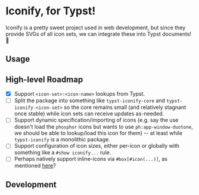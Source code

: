 # Iconify, for Typst!

Iconify is a pretty sweet project used in web development, but since they provide SVGs
of all icon sets, we can integrate these into Typst documents! 🥰

## Usage

## High-level Roadmap

- [x] Support `<icon-set>:<icon-name>` lookups from Typst.
- [ ] Split the package into something like `typst-iconify-core` and `typst-iconify-<icon-set>` so the core remains small (and relatively stagnant once stable) while icon sets can receive updates as-needed.
- [ ] Support dynamic specification/importing of icons (e.g. say the use doesn't load the `phosphor` icons but wants to use `ph:app-window-duotone`, we should be able to lookup/load this icon for them) -- at least while `typst-iconify` is a monolithic package.
- [ ] Support configuration of icon sizes, either per-icon or globally with something like a `#show iconify...` rule.
- [ ] Perhaps natively support inline-icons via `#box[#icon(...)]`, as mentioned [here](https://github.com/jgm/pandoc/pull/9149)?

## Development